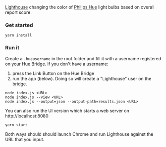 [Lighthouse](https://github.com/GoogleChrome/lighthouse) changing the color
of [Philips Hue](https://www.developers.meethue.com/philips-hue-api) light bulbs
based on overall report score.

### Get started

`yarn install`

### Run it

Create a `.hueusername` in the root folder and fill it with a username
registered on your Hue Bridge. If you don't have a username:

1. press the Link Button on the Hue Bridge
2. run the app (below). Doing so will create a "Lighthouse" user on the bridge.

```
node index.js <URL>
node index.js --view <URL>
node index.js --output=json --output-path=results.json <URL>
```

You can also run the UI version which starts a web server on http://localhost:8080:

    yarn start

Both ways should should launch Chrome and run Lighthouse against the URL that you input.
